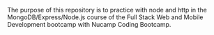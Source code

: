 The purpose of this repository is to practice with node and http in the MongoDB/Express/Node.js course of the Full Stack Web and Mobile Development bootcamp with Nucamp Coding Bootcamp.
